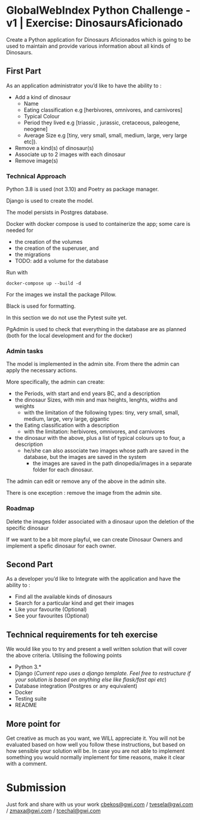 # GlobalWebIndex Python Challenge - v1 | Exercise: DinosaursAficionado

Create a Python application for Dinosaurs Aficionados which is going to be used to maintain and provide various information about all kinds of Dinosaurs.

## First Part

As an application administrator you’d like to have the ability to :
* Add a kind of dinosaur 
  * Name
  * Eating classification e.g [herbivores, omnivores, and carnivores]
  * Typical Colour
  * Period they lived e.g [triassic , jurassic, cretaceous, paleogene, neogene]
  * Average Size e.g [tiny, very small, small, medium, large, very large etc]).
* Remove a kind(s) of dinosaur(s)
* Associate up to 2 images with each dinosaur
* Remove image(s) 

### Technical Approach

Python 3.8 is used (not 3.10) and Poetry as package manager.

Django is used to create the model.

The model persists in Postgres database.

Docker with docker compose is used to containerize the app; some care is needed for 
- the creation of the volumes
- the creation of the superuser, and
- the migrations
- TODO: add a volume for the database

Run with 
```
docker-compose up --build -d
```

For the images we install the package Pillow.

Black is used for formatting.

In this section we do not use the Pytest suite yet.

PgAdmin is used to check that everything in the database are as planned (both for the local development and for the docker)

### Admin tasks

The model is implemented in the admin site. From there the admin can apply the necessary actions.

More specifically, the admin can create:
- the Periods, with start and end years BC, and a description 
- the dinosaur Sizes, with min and max heights, lenghts, widths and weights
  - with the limitation of the following types: tiny, very small, small, medium, large, very large, gigantic
- the Eating classification with a description
  - with the limitation: herbivores, omnivores, and carnivores
- the dinosaur with the above, plus a list of typical colours up to four, a description
  - he/she can also associate two images whose path are saved in the database, but the images are saved in the system
    - the images are saved in the path dinopedia/images in a separate folder for each dinosaur.

The admin can edit or remove any of the above in the admin site.

There is one exception : remove the image from the admin site.

### Roadmap

Delete the images folder associated with a dinosaur upon the deletion of the specific dinosaur

If we want to be a bit more playful, we can create Dinosaur Owners and implement a spefic dinosaur for each owner.

## Second Part

As a developer you’d like to Integrate with the application and have the ability to : 
* Find all the available kinds of dinosaurs
* Search for a particular kind and get their images
* Like your favourite (Optional)
* See your favourites (Optional)


## Technical requirements for teh exercise

We would like you to try and present a well written solution that will cover the above criteria. Utilising the following points
* Python 3.*
* Django (_Current repo uses a django template. Feel free to restructure if your solution is based on anything else like flask/fast api etc_)
* Database integration (Postgres or any equivalent)
* Docker
* Testing suite
* README

## More point for 

Get creative as much as you want, we WILL appreciate it. You will not be evaluated based on how well you follow these instructions, but based on how sensible your solution will be. In case you are not able to implement something you would normally implement for time reasons, make it clear with a comment.

# Submission

Just fork and share with us your work <cbekos@gwi.com> / <tvesela@gwi.com> / <zmaxa@gwi.com> / <tcechal@gwi.com>
